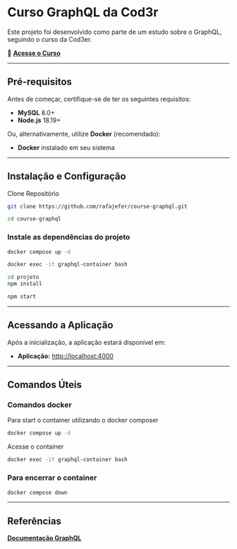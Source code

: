 # Curso GraphQL da Cod3r

Este projeto foi desenvolvido como parte de um estudo sobre o GraphQL, seguindo o curso da Cod3er.

🎥 **[Acesse o Curso](https://www.cod3r.com.br/courses/graphql-criando-apis-profissionais-e-flexiveis)**

---

## **Pré-requisitos**  

Antes de começar, certifique-se de ter os seguintes requisitos:  

- **MySQL** 8.0+  
- **Node.js** 18.19+  

Ou, alternativamente, utilize **Docker** (recomendado):  

- **Docker** instalado em seu sistema  

---

## **Instalação e Configuração**  

Clone Repositório

```sh
git clone https://github.com/rafajefer/course-graphql.git
```

```sh
cd course-graphql
```

### Instale as dependências do projeto

```sh
docker compose up -d
```

```sh
docker exec -it graphql-container bash
```

```sh
cd projeto
npm install
```

```sh
npm start
```

---

## **Acessando a Aplicação**  

Após a inicialização, a aplicação estará disponível em:  

- **Aplicação:** [http://localhost:4000](http://localhost:4000)  

---

## **Comandos Úteis**  

### Comandos docker

Para start o container utilizando o docker composer

```sh
docker compose up -d
```

Acesse o container

```sh
docker exec -it graphql-container bash
```

### Para encerrar o container

```sh
docker compose down
```



---

## Referências
**[Documentação GraphQL](https://graphql.org/learn/)**